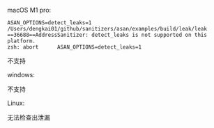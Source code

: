 macOS M1 pro: 

```
ASAN_OPTIONS=detect_leaks=1 /Users/dengkai01/github/sanitizers/asan/examples/build/leak/leak 
==36688==AddressSanitizer: detect_leaks is not supported on this platform.
zsh: abort      ASAN_OPTIONS=detect_leaks=1 
```

不支持



windows:

不支持

Linux:

无法检查出泄漏

